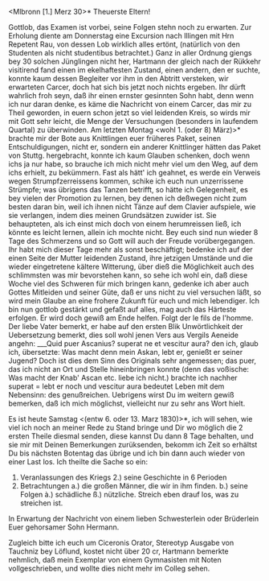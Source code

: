 <Mlbronn [1.] Merz 30>*
Theuerste Eltern!

Gottlob, das Examen ist vorbei, seine Folgen stehn noch zu erwarten. Zur Erholung diente am Donnerstag eine Excursion nach Illingen mit Hrn Repetent Rau, von dessen Lob wirklich alles ertönt, (natürlich von den Studenten als nicht studentibus betrachtet.) Ganz in aller Ordnung giengs bey 30 solchen Jünglingen nicht her, Hartmann der gleich nach der Rükkehr visitirend fand einen im ekelhaftesten Zustand, einen andern, den er suchte, konnte kaum dessen Begleiter vor ihm in den Abtritt versteken, wir erwarteten Carcer, doch hat sich bis jetzt noch nichts ergeben. Ihr dürft wahrlich froh seyn, daß ihr einen ernster gesinnten Sohn habt, denn wenn ich nur daran denke, es käme die Nachricht von einem Carcer, das mir zu Theil geworden, in euern schon jetzt so viel leidenden Kreis, so wirds mir mit Gott sehr leicht, die Menge der Versuchungen (besonders in laufendem Quartal) zu überwinden. 
Am letzten Montag <wohl 1. (oder 8) März)>* brachte mir der Bote aus Knittlingen euer früheres Paket, seinen Entschuldigungen, nicht er, sondern ein anderer Knittlinger hätten das Paket von Stuttg. hergebracht, konnte ich kaum Glauben schenken, doch wenn ichs ja nur habe, so brauche ich mich nicht mehr viel um den Weg, auf dem ichs erhielt, zu bekümmern. 
Fast als hätt' ich geahnet, es werde ein Verweis wegen Strumpfzerreissens kommen, schike ich euch nun unzerrissene Strümpfe; was übrigens das Tanzen betrifft, so hätte ich Gelegenheit, es bey vielen der Promotion zu lernen, bey denen ich deßwegen nicht zum besten daran bin, weil ich ihnen nicht Tänze auf dem Clavier aufspiele, wie sie verlangen, indem dies meinen Grundsätzen zuwider ist. Sie behaupteten, als ich einst mich doch von einem herumreissen ließ, ich könnte es leicht lernen, allein ich mochte nicht. 
Bey euch sind nun wieder 8 Tage des Schmerzens und so Gott will auch der Freude vorübergegangen. Ihr habt mich dieser Tage mehr als sonst beschäftigt; bedenke ich auf der einen Seite der Mutter leidenden Zustand, ihre jetzigen Umstände und die wieder eingetretene kältere Witterung, über dieß die Möglichkeit auch des schlimmsten was mir bevorstehen kann, so sehe ich wohl ein, daß diese Woche viel des Schweren für mich bringen kann, gedenke ich aber auch Gottes Mitleiden und seiner Güte, daß er uns nicht zu viel versuchen läßt, so wird mein Glaube an eine frohere Zukunft für euch und mich lebendiger. Ich bin nun gottlob gestärkt und gefaßt auf alles, mag auch das Härteste erfolgen. Er wird doch gewiß am Ende helfen. 
Folgt der le fils de l'homme. Der liebe Vater bemerkt, er habe auf den ersten Blik Unwörtlichkeit der Uebersetzung bemerkt, dies soll wohl jenen Vers aus Vergils Aeneide angehn:
___Quid puer Ascanius? superat ne et vescitur aura?
den ich, glaub ich, übersetzte: Was macht denn mein Askan, lebt er, genießt er seiner Jugend? Doch ist dies dem Sinn des Originals sehr angemessen; das puer, das ich nicht an Ort und Stelle hineinbringen konnte (denn das voßische: Was macht der Knab' Ascan etc. liebe ich nicht.) brachte ich nachher superat = lebt er noch und vescitur aura bedeutet Leben mit dem Nebensinn: des genußreichen. Uebrigens wirst Du im weitern gewiß bemerken, daß ich mich möglichst, vielleicht nur zu sehr ans Wort hielt.

Es ist heute Samstag <(entw 6. oder 13. Marz 1830)>*, ich will sehen, wie viel ich noch an meiner Rede zu Stand bringe und Dir wo möglich die 2 ersten Theile diesmal senden, diese kannst Du dann 8 Tage behalten, und sie mir mit Deinen Bemerkungen zurüksenden, bekomm ich Zeit so erhältst Du bis nächsten Botentag das übrige und ich bin dann auch wieder von einer Last los. Ich theilte die Sache so ein:
 1. Veranlassungen des Kriegs
 2.) seine Geschichte in 6 Perioden
 3. Betrachtungen
 a.) die großen Männer, die wir in ihm finden.
 b.) seine Folgen
 à.) schädliche
 ß.) nützliche.
Streich eben drauf los, was zu streichen ist.

In Erwartung der Nachricht von einem lieben Schwesterlein oder Brüderlein  Euer gehorsamer Sohn Hermann.

Zugleich bitte ich euch um Ciceronis Orator, Stereotyp Ausgabe von Tauchniz bey Löflund, kostet nicht über 20 cr, Hartmann bemerkte nehmlich, daß mein Exemplar von einem Gymnasisten mit Noten vollgeschrieben, und wollte dies nicht mehr im Colleg sehen.
